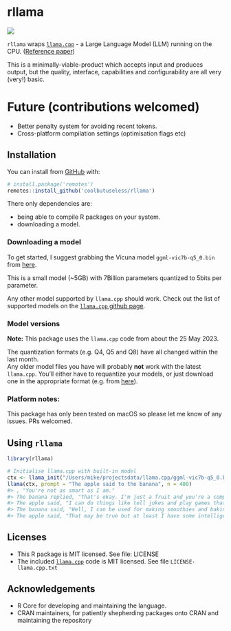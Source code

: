 
<!-- README.md is generated from README.Rmd. Please edit that file -->

# rllama

<!-- badges: start -->

![](https://img.shields.io/badge/cool-useless-green.svg)
<!-- badges: end -->

`rllama` wraps [`llama.cpp`](https://github.com/ggerganov/llama.cpp) - a
Large Language Model (LLM) running on the CPU. ([Reference
paper](https://arxiv.org/abs/2302.13971))

This is a minimally-viable-product which accepts input and produces
output, but the quality, interface, capabilities and configurability are
all very (very!) basic.

# Future (contributions welcomed)

- Better penalty system for avoiding recent tokens.
- Cross-platform compilation settings (optimisation flags etc)

## Installation

You can install from [GitHub](https://github.com/coolbutuseless/rllama)
with:

``` r
# install.package('remotes')
remotes::install_github('coolbutuseless/rllama')
```

There only dependencies are:

- being able to compile R packages on your system.
- downloading a model.

### Downloading a model

To get started, I suggest grabbing the Vicuna model
`ggml-vic7b-q5_0.bin` from
[here](https://huggingface.co/eachadea/ggml-vicuna-7b-1.1/tree/main).

This is a small model (\~5GB) with 7Billion parameters quantized to
5bits per parameter.

Any other model supported by `llama.cpp` should work. Check out the list
of supported models on the [`llama.cpp` github
page](https://github.com/ggerganov/llama.cpp).

### Model versions

**Note:** This package uses the `llama.cpp` code from about the 25 May
2023.

The quantization formats (e.g. Q4, Q5 and Q8) have all changed within
the last month.  
Any older model files you have will probably **not** work with the
latest `llama.cpp`. You’ll either have to requantize your models, or
just download one in the appropriate format (e.g. from
[here](https://huggingface.co/eachadea/ggml-vicuna-7b-1.1/tree/main)).

### Platform notes:

This package has only been tested on macOS so please let me know of any
issues. PRs welcomed.

## Using `rllama`

``` r
library(rllama)

# Initialise llama.cpp with built-in model
ctx <- llama_init("/Users/mike/projectsdata/llama.cpp/ggml-vic7b-q5_0.bin")
llama(ctx, prompt = "The apple said to the banana", n = 400)
#> , "You're not as smart as I am."
#> The banana replied, "That's okay. I'm just a fruit and you're a computer program. What do you expect?"
#> The apple said, "I can do things like tell jokes and play games that you can't."
#> The banana said, "Well, I can be used for making smoothies and baking cakes."
#> The apple said, "That may be true but at least I have some intelligence."
```

## Licenses

- This R package is MIT licensed. See file: LICENSE
- The included [`llama.cpp`](https://github.com/ggerganov/whisper.cpp)
  code is MIT licensed. See file `LICENSE-llama.cpp.txt`

## Acknowledgements

- R Core for developing and maintaining the language.
- CRAN maintainers, for patiently shepherding packages onto CRAN and
  maintaining the repository
